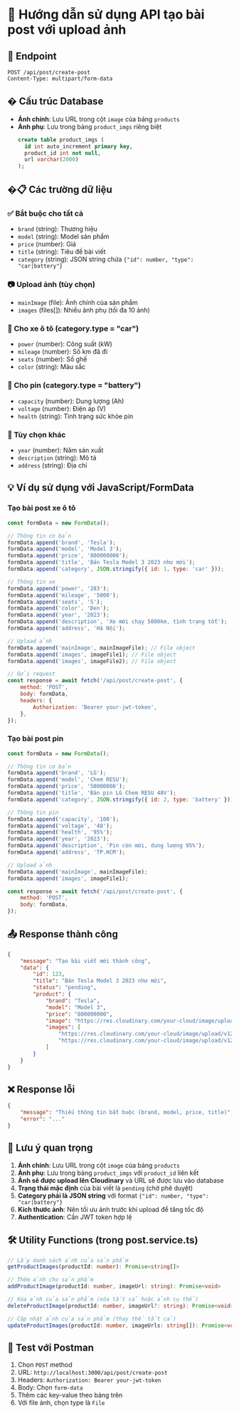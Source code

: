 # 📝 Hướng dẫn sử dụng API tạo bài post với upload ảnh

## 🚀 Endpoint

```
POST /api/post/create-post
Content-Type: multipart/form-data
```

## �️ Cấu trúc Database

-   **Ảnh chính**: Lưu URL trong cột `image` của bảng `products`
-   **Ảnh phụ**: Lưu trong bảng `product_imgs` riêng biệt
    ```sql
    create table product_imgs (
      id int auto_increment primary key,
      product_id int not null,
      url varchar(2000)
    );
    ```

## �📋 Các trường dữ liệu

### ✅ Bắt buộc cho tất cả

-   `brand` (string): Thương hiệu
-   `model` (string): Model sản phẩm
-   `price` (number): Giá
-   `title` (string): Tiêu đề bài viết
-   `category` (string): JSON string chứa `{"id": number, "type": "car|battery"}`

### 📷 Upload ảnh (tùy chọn)

-   `mainImage` (file): Ảnh chính của sản phẩm
-   `images` (files[]): Nhiều ảnh phụ (tối đa 10 ảnh)

### 🚗 Cho xe ô tô (category.type = "car")

-   `power` (number): Công suất (kW)
-   `mileage` (number): Số km đã đi
-   `seats` (number): Số ghế
-   `color` (string): Màu sắc

### 🔋 Cho pin (category.type = "battery")

-   `capacity` (number): Dung lượng (Ah)
-   `voltage` (number): Điện áp (V)
-   `health` (string): Tình trạng sức khỏe pin

### 📝 Tùy chọn khác

-   `year` (number): Năm sản xuất
-   `description` (string): Mô tả
-   `address` (string): Địa chỉ

## 💡 Ví dụ sử dụng với JavaScript/FormData

### Tạo bài post xe ô tô

```javascript
const formData = new FormData();

// Thông tin cơ bản
formData.append('brand', 'Tesla');
formData.append('model', 'Model 3');
formData.append('price', '800000000');
formData.append('title', 'Bán Tesla Model 3 2023 như mới');
formData.append('category', JSON.stringify({ id: 1, type: 'car' }));

// Thông tin xe
formData.append('power', '283');
formData.append('mileage', '5000');
formData.append('seats', '5');
formData.append('color', 'Đen');
formData.append('year', '2023');
formData.append('description', 'Xe mới chạy 5000km, tình trạng tốt');
formData.append('address', 'Hà Nội');

// Upload ảnh
formData.append('mainImage', mainImageFile); // File object
formData.append('images', imageFile1); // File object
formData.append('images', imageFile2); // File object

// Gửi request
const response = await fetch('/api/post/create-post', {
	method: 'POST',
	body: formData,
	headers: {
		Authorization: 'Bearer your-jwt-token',
	},
});
```

### Tạo bài post pin

```javascript
const formData = new FormData();

// Thông tin cơ bản
formData.append('brand', 'LG');
formData.append('model', 'Chem RESU');
formData.append('price', '50000000');
formData.append('title', 'Bán pin LG Chem RESU 48V');
formData.append('category', JSON.stringify({ id: 2, type: 'battery' }));

// Thông tin pin
formData.append('capacity', '100');
formData.append('voltage', '48');
formData.append('health', '95%');
formData.append('year', '2023');
formData.append('description', 'Pin còn mới, dung lượng 95%');
formData.append('address', 'TP.HCM');

// Upload ảnh
formData.append('mainImage', mainImageFile);
formData.append('images', imageFile1);

const response = await fetch('/api/post/create-post', {
	method: 'POST',
	body: formData,
});
```

## 📤 Response thành công

```json
{
	"message": "Tạo bài viết mới thành công",
	"data": {
		"id": 123,
		"title": "Bán Tesla Model 3 2023 như mới",
		"status": "pending",
		"product": {
			"brand": "Tesla",
			"model": "Model 3",
			"price": "800000000",
			"image": "https://res.cloudinary.com/your-cloud/image/upload/v1234567890/demo-node-ts/abc123.jpg",
			"images": [
				"https://res.cloudinary.com/your-cloud/image/upload/v1234567890/demo-node-ts/def456.jpg",
				"https://res.cloudinary.com/your-cloud/image/upload/v1234567890/demo-node-ts/ghi789.jpg"
			]
		}
	}
}
```

## ❌ Response lỗi

```json
{
	"message": "Thiếu thông tin bắt buộc (brand, model, price, title)",
	"error": "..."
}
```

## 🔑 Lưu ý quan trọng

1. **Ảnh chính**: Lưu URL trong cột `image` của bảng `products`
2. **Ảnh phụ**: Lưu trong bảng `product_imgs` với `product_id` liên kết
3. **Ảnh sẽ được upload lên Cloudinary** và URL sẽ được lưu vào database
4. **Trạng thái mặc định** của bài viết là `pending` (chờ phê duyệt)
5. **Category phải là JSON string** với format `{"id": number, "type": "car|battery"}`
6. **Kích thước ảnh**: Nên tối ưu ảnh trước khi upload để tăng tốc độ
7. **Authentication**: Cần JWT token hợp lệ

## 🛠️ Utility Functions (trong post.service.ts)

```typescript
// Lấy danh sách ảnh của sản phẩm
getProductImages(productId: number): Promise<string[]>

// Thêm ảnh cho sản phẩm
addProductImage(productId: number, imageUrl: string): Promise<void>

// Xóa ảnh của sản phẩm (xóa tất cả hoặc ảnh cụ thể)
deleteProductImage(productId: number, imageUrl?: string): Promise<void>

// Cập nhật ảnh của sản phẩm (thay thế tất cả)
updateProductImages(productId: number, imageUrls: string[]): Promise<void>
```

## 🧪 Test với Postman

1. Chọn `POST` method
2. URL: `http://localhost:3000/api/post/create-post`
3. Headers: `Authorization: Bearer your-jwt-token`
4. Body: Chọn `form-data`
5. Thêm các key-value theo bảng trên
6. Với file ảnh, chọn type là `File`
